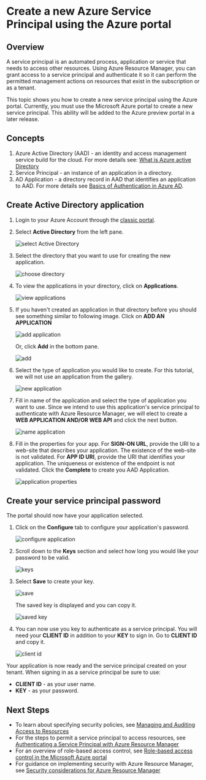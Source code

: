 <properties
   pageTitle="Create a new Azure Service Principal using the Azure portal"
   description="Describes how to create a new Azure service principal that can be used with the role-based access control in Azure Resource Manager to manage access to resources."
   services="azure-resource-manager"
   documentationCenter="na"
   authors="tfitzmac"
   manager="wpickett"
   editor=""/>

<tags
   ms.service="azure-resource-manager"
   ms.devlang="na"
   ms.topic="article"
   ms.tgt_pltfrm="na"
   ms.workload="na"
   ms.date="09/18/2015"
   ms.author="tomfitz"/>

# Create a new Azure Service Principal using the Azure portal

## Overview
A service principal is an automated process, application or service that needs to access other resources. Using Azure Resource Manager, you can grant access
to a service principal and authenticate it so it can perform the permitted management actions on resources that exist in 
the subscription or as a tenant. 

This topic shows you how to create a new service principal using the Azure portal. Currently, you must use the Microsoft Azure portal to create a new service principal. This ability will be added to the Azure preview portal in a later release.

## Concepts
1. Azure Active Directory (AAD) - an identity and access management service build for the cloud. For more details see: [What is Azure active Directory](./active-directory-whatis/)
2. Service Principal - an instance of an application in a directory.
3. AD Application - a directory record in AAD that identifies an application to AAD. For more details see [Basics of Authentication in Azure AD](https://msdn.microsoft.com/library/azure/874839d9-6de6-43aa-9a5c-613b0c93247e#BKMK_Auth).


## Create Active Directory application
1. Login to your Azure Account through the [classic portal](https://manage.windowsazure.com/).

2. Select **Active Directory** from the left pane.

     ![select Active Directory][1]

3. Select the directory that you want to use for creating the new application.

     ![choose directory][2]

3. To view the applications in your directory, click on **Applications**.

     ![view applications][11]

4. If you haven't created an application in that directory before you should see something similar to following image. Click on **ADD AN APPLICATION**

     ![add application][6]

     Or, click **Add** in the bottom pane.

     ![add][12]

5. Select the type of application you would like to create. For this tutorial, we will not use an application from the gallery.

     ![new application][10]

6. Fill in name of the application and select the type of application you want to use. Since we intend to use this application's service principal to authenticate with Azure Resource Manager, we will elect to create a **WEB APPLICATION AND/OR WEB API** and click the next button.

     ![name application][9]

7. Fill in the properties for your app. For **SIGN-ON URL**, provide the URI to a web-site that describes your application. The existence of the web-site is not validated. 
For **APP ID URI**, provide the URI that identifies your application. The uniqueness or existence of the endpoint is not validated. Click the **Complete** to create you AAD Application.

     ![application properties][4]

## Create your service principal password
The portal should now have your application selected.

1. Click on the **Configure** tab to configure your application's password.

     ![configure application][3]

2. Scroll down to the **Keys** section and select how long you would like your password to be valid.

     ![keys][7]

3. Select **Save** to create your key.

     ![save][13]

   The saved key is displayed and you can copy it.

     ![saved key][8]

4. You can now use you key to authenticate as a service principal. You will need your **CLIENT ID** in addition to your **KEY** to sign in. Go to **CLIENT ID** and copy it.
  
     ![client id][5]


Your application is now ready and the service principal created on your tenant. When signing in as a service principal be sure to use:

* **CLIENT ID** - as your user name.
* **KEY** - as your password.

## Next Steps

- To learn about specifying security policies, see [Managing and Auditing Access to Resources](azure-portal/resource-group-rbac.md)  
- For the steps to permit a service principal to access resources, see [Authenticating a Service Principal with Azure Resource Manager](./resource-group-authenticate-service-principal.md)  
- For an overview of role-based access control, see [Role-based access control in the Microsoft Azure portal](role-based-access-control-configure.md)
- For guidance on implementing security with Azure Resource Manager, see [Security considerations for Azure Resource Manager](best-practices-resource-manager-security.md)


<!-- Images. -->
[1]: ./media/resource-group-create-service-principal-portal/active-directory.png
[2]: ./media/resource-group-create-service-principal-portal/active-directory-details.png
[3]: ./media/resource-group-create-service-principal-portal/application-configure.png
[4]: ./media/resource-group-create-service-principal-portal/app-properties.png
[5]: ./media/resource-group-create-service-principal-portal/client-id.png
[6]: ./media/resource-group-create-service-principal-portal/create-application.png
[7]: ./media/resource-group-create-service-principal-portal/create-key.png
[8]: ./media/resource-group-create-service-principal-portal/save-key.png
[9]: ./media/resource-group-create-service-principal-portal/tell-us-about-your-application.png
[10]: ./media/resource-group-create-service-principal-portal/what-do-you-want-to-do.png
[11]: ./media/resource-group-create-service-principal-portal/view-applications.png
[12]: ./media/resource-group-create-service-principal-portal/add-icon.png
[13]: ./media/resource-group-create-service-principal-portal/save-icon.png
